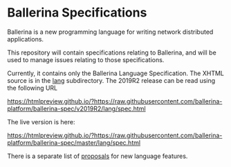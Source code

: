 # Ballerina Specifications

Ballerina is a new programming language for writing network distributed applications.

This repository will contain specifications relating to Ballerina, and will be used to manage issues relating
to those specifications.

Currently, it contains only the Ballerina Language Specification. The XHTML source is in
the [lang](lang/)  subdirectory. The 2019R2 release can be read using the following URL

https://htmlpreview.github.io/?https://raw.githubusercontent.com/ballerina-platform/ballerina-spec/v2019R2/lang/spec.html

The live version is here:

https://htmlpreview.github.io/?https://raw.githubusercontent.com/ballerina-platform/ballerina-spec/master/lang/spec.html

There is a separate list of [proposals](proposals/README.md) for new language features.
